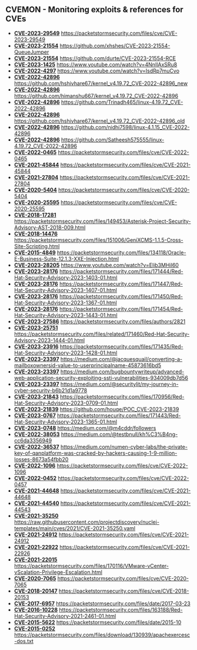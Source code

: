 ## CVEMON - Monitoring exploits & references for CVEs
- **[CVE-2023-29549](https://in.scanfactory.io/cvemon/CVE-2023-29549.html)** https://packetstormsecurity.com/files/cve/CVE-2023-29549
- **[CVE-2023-21554](https://in.scanfactory.io/cvemon/CVE-2023-21554.html)** https://github.com/xhshes/CVE-2023-21554-QueueJumper
- **[CVE-2023-21554](https://in.scanfactory.io/cvemon/CVE-2023-21554.html)** https://github.com/durte/CVE-2023-21554-RCE
- **[CVE-2023-1425](https://in.scanfactory.io/cvemon/CVE-2023-1425.html)** https://www.youtube.com/watch?v=4NnIlAxSRu8
- **[CVE-2022-4297](https://in.scanfactory.io/cvemon/CVE-2022-4297.html)** https://www.youtube.com/watch?v=IsdRp7muCvo
- **[CVE-2022-42896](https://in.scanfactory.io/cvemon/CVE-2022-42896.html)** https://github.com/hshivhare67/kernel_v4.19.72_CVE-2022-42896_new
- **[CVE-2022-42896](https://in.scanfactory.io/cvemon/CVE-2022-42896.html)** https://github.com/himanshu667/kernel_v4.19.72_CVE-2022-42896
- **[CVE-2022-42896](https://in.scanfactory.io/cvemon/CVE-2022-42896.html)** https://github.com/Trinadh465/linux-4.19.72_CVE-2022-42896
- **[CVE-2022-42896](https://in.scanfactory.io/cvemon/CVE-2022-42896.html)** https://github.com/hshivhare67/kernel_v4.19.72_CVE-2022-42896_old
- **[CVE-2022-42896](https://in.scanfactory.io/cvemon/CVE-2022-42896.html)** https://github.com/nidhi7598/linux-4.1.15_CVE-2022-42896
- **[CVE-2022-42896](https://in.scanfactory.io/cvemon/CVE-2022-42896.html)** https://github.com/Satheesh575555/linux-4.19.72_CVE-2022-42896
- **[CVE-2022-0465](https://in.scanfactory.io/cvemon/CVE-2022-0465.html)** https://packetstormsecurity.com/files/cve/CVE-2022-0465
- **[CVE-2021-45844](https://in.scanfactory.io/cvemon/CVE-2021-45844.html)** https://packetstormsecurity.com/files/cve/CVE-2021-45844
- **[CVE-2021-27804](https://in.scanfactory.io/cvemon/CVE-2021-27804.html)** https://packetstormsecurity.com/files/cve/CVE-2021-27804
- **[CVE-2020-5404](https://in.scanfactory.io/cvemon/CVE-2020-5404.html)** https://packetstormsecurity.com/files/cve/CVE-2020-5404
- **[CVE-2020-25595](https://in.scanfactory.io/cvemon/CVE-2020-25595.html)** https://packetstormsecurity.com/files/cve/CVE-2020-25595
- **[CVE-2018-17281](https://in.scanfactory.io/cvemon/CVE-2018-17281.html)** https://packetstormsecurity.com/files/149453/Asterisk-Project-Security-Advisory-AST-2018-009.html
- **[CVE-2018-14476](https://in.scanfactory.io/cvemon/CVE-2018-14476.html)** https://packetstormsecurity.com/files/151006/GeniXCMS-1.1.5-Cross-Site-Scripting.html
- **[CVE-2015-4849](https://in.scanfactory.io/cvemon/CVE-2015-4849.html)** https://packetstormsecurity.com/files/134118/Oracle-E-Business-Suite-12.1.3-XXE-Injection.html
- **[CVE-2023-28205](https://in.scanfactory.io/cvemon/CVE-2023-28205.html)** https://www.youtube.com/watch?v=Elib3MHiI60
- **[CVE-2023-28176](https://in.scanfactory.io/cvemon/CVE-2023-28176.html)** https://packetstormsecurity.com/files/171444/Red-Hat-Security-Advisory-2023-1403-01.html
- **[CVE-2023-28176](https://in.scanfactory.io/cvemon/CVE-2023-28176.html)** https://packetstormsecurity.com/files/171447/Red-Hat-Security-Advisory-2023-1407-01.html
- **[CVE-2023-28176](https://in.scanfactory.io/cvemon/CVE-2023-28176.html)** https://packetstormsecurity.com/files/171450/Red-Hat-Security-Advisory-2023-1367-01.html
- **[CVE-2023-28176](https://in.scanfactory.io/cvemon/CVE-2023-28176.html)** https://packetstormsecurity.com/files/171454/Red-Hat-Security-Advisory-2023-1443-01.html
- **[CVE-2023-27586](https://in.scanfactory.io/cvemon/CVE-2023-27586.html)** https://packetstormsecurity.com/files/authors/2821
- **[CVE-2023-25751](https://in.scanfactory.io/cvemon/CVE-2023-25751.html)** https://packetstormsecurity.com/files/related/171460/Red-Hat-Security-Advisory-2023-1444-01.html
- **[CVE-2023-23916](https://in.scanfactory.io/cvemon/CVE-2023-23916.html)** https://packetstormsecurity.com/files/171435/Red-Hat-Security-Advisory-2023-1428-01.html
- **[CVE-2023-23397](https://in.scanfactory.io/cvemon/CVE-2023-23397.html)** https://medium.com/@jacquesquail/converting-a-mailboxownersid-value-to-userprincipalname-45873616bd5
- **[CVE-2023-23397](https://in.scanfactory.io/cvemon/CVE-2023-23397.html)** https://medium.com/bugbountywriteup/advanced-web-application-security-exploiting-ssti-vulnerabilities-934009db7d56
- **[CVE-2023-23397](https://in.scanfactory.io/cvemon/CVE-2023-23397.html)** https://medium.com/@securitylit/my-journey-in-cyber-security-b6b21d1a9778
- **[CVE-2023-21843](https://in.scanfactory.io/cvemon/CVE-2023-21843.html)** https://packetstormsecurity.com/files/170956/Red-Hat-Security-Advisory-2023-0709-01.html
- **[CVE-2023-21839](https://in.scanfactory.io/cvemon/CVE-2023-21839.html)** https://github.com/houqe/POC_CVE-2023-21839
- **[CVE-2023-0767](https://in.scanfactory.io/cvemon/CVE-2023-0767.html)** https://packetstormsecurity.com/files/171443/Red-Hat-Security-Advisory-2023-1365-01.html
- **[CVE-2023-0748](https://in.scanfactory.io/cvemon/CVE-2023-0748.html)** https://medium.com/@m4cddr/followers
- **[CVE-2022-38053](https://in.scanfactory.io/cvemon/CVE-2022-38053.html)** https://medium.com/@testbnull/kh%C3%B4ng-cc6da3356949
- **[CVE-2022-36537](https://in.scanfactory.io/cvemon/CVE-2022-36537.html)** https://medium.com/numen-cyber-labs/the-private-key-of-qanplatform-was-cracked-by-hackers-causing-1-9-million-losses-8673a54fbb20
- **[CVE-2022-1096](https://in.scanfactory.io/cvemon/CVE-2022-1096.html)** https://packetstormsecurity.com/files/cve/CVE-2022-1096
- **[CVE-2022-0452](https://in.scanfactory.io/cvemon/CVE-2022-0452.html)** https://packetstormsecurity.com/files/cve/CVE-2022-0457
- **[CVE-2021-44648](https://in.scanfactory.io/cvemon/CVE-2021-44648.html)** https://packetstormsecurity.com/files/cve/CVE-2021-44648
- **[CVE-2021-44540](https://in.scanfactory.io/cvemon/CVE-2021-44540.html)** https://packetstormsecurity.com/files/cve/CVE-2021-44543
- **[CVE-2021-35250](https://in.scanfactory.io/cvemon/CVE-2021-35250.html)** https://raw.githubusercontent.com/projectdiscovery/nuclei-templates/main/cves/2021/CVE-2021-35250.yaml
- **[CVE-2021-24912](https://in.scanfactory.io/cvemon/CVE-2021-24912.html)** https://packetstormsecurity.com/files/cve/CVE-2021-24912
- **[CVE-2021-22922](https://in.scanfactory.io/cvemon/CVE-2021-22922.html)** https://packetstormsecurity.com/files/cve/CVE-2021-22926
- **[CVE-2021-22015](https://in.scanfactory.io/cvemon/CVE-2021-22015.html)** https://packetstormsecurity.com/files/170116/VMware-vCenter-vScalation-Privilege-Escalation.html
- **[CVE-2020-7065](https://in.scanfactory.io/cvemon/CVE-2020-7065.html)** https://packetstormsecurity.com/files/cve/CVE-2020-7065
- **[CVE-2018-20147](https://in.scanfactory.io/cvemon/CVE-2018-20147.html)** https://packetstormsecurity.com/files/cve/CVE-2018-20153
- **[CVE-2017-6957](https://in.scanfactory.io/cvemon/CVE-2017-6957.html)** https://packetstormsecurity.com/files/date/2017-03-23
- **[CVE-2016-10228](https://in.scanfactory.io/cvemon/CVE-2016-10228.html)** https://packetstormsecurity.com/files/163188/Red-Hat-Security-Advisory-2021-2461-01.html
- **[CVE-2015-5622](https://in.scanfactory.io/cvemon/CVE-2015-5622.html)** https://packetstormsecurity.com/files/date/2015-10
- **[CVE-2015-0252](https://in.scanfactory.io/cvemon/CVE-2015-0252.html)** https://packetstormsecurity.com/files/download/130939/apachexercesc-dos.txt
